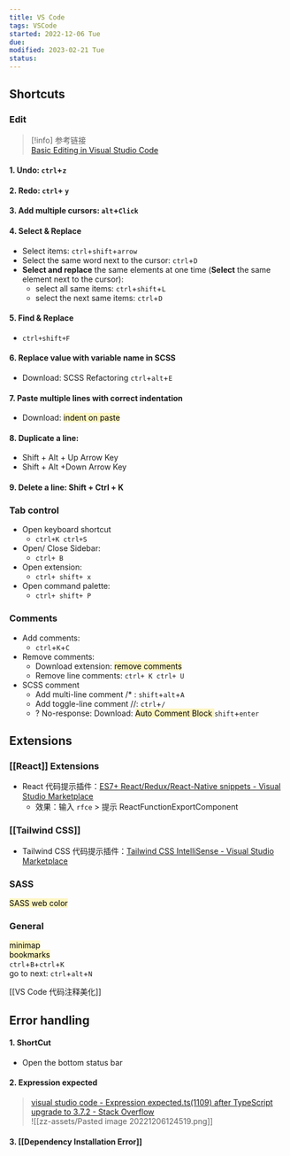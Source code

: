 ```yaml
---
title: VS Code
tags: VSCode
started: 2022-12-06 Tue
due:
modified: 2023-02-21 Tue
status:
---
```

## Shortcuts
### Edit

> [!info] 参考链接  
[Basic Editing in Visual Studio Code](https://code.visualstudio.com/docs/editor/codebasics#_find-and-replace)

#### 1. Undo: `ctrl`+`z`
#### 2. Redo: `ctrl`+ `y`
#### 3. Add multiple cursors: `alt`+`Click`
#### 4. Select & Replace
- Select items: `ctrl`+`shift`+`arrow`
- Select the same word next to the cursor: `ctrl`+`D`
- **Select and replace** the same elements at one time (**Select** the same element next to the cursor): 
	- select all same items: `ctrl`+`shift`+`L`
	- select the next same items: `ctrl`+`D`
#### 5. Find & Replace
- `ctrl+shift+F`
#### 6. Replace value with variable name in SCSS
- Download: SCSS Refactoring `ctrl`+`alt`+`E`
#### 7. Paste multiple lines with correct indentation
- Download: <mark style="background: #FFF3A3A6;">indent on paste</mark>
#### 8. Duplicate a line: 
   - Shift + Alt + Up Arrow Key 
   - Shift + Alt +Down Arrow Key
#### 9. Delete a line: Shift + Ctrl + K
### Tab control
- Open keyboard shortcut
   - `ctrl+K ctrl+S`
- Open/ Close Sidebar: 
   - `ctrl+ B`
- Open extension: 
   - `ctrl+ shift+ x`
- Open command palette:
   - `ctrl+ shift+ P`
### Comments
- Add comments:
   - `ctrl`+`K`+`C`
- Remove comments:
   - Download extension: <mark style="background: #FFF3A3A6;">remove comments</mark>
   - Remove line comments: `ctrl+ K ctrl+ U`
- SCSS comment
   - Add multi-line comment /* : `shift`+`alt`+`A`
   - Add toggle-line comment //: `ctrl`+`/`
   - ? No-response: Download: <mark style="background: #FFF3A3A6;">Auto Comment Block </mark>`shift`+`enter`
## Extensions
### [[React]] Extensions
- React 代码提示插件：[ES7+ React/Redux/React-Native snippets - Visual Studio Marketplace](https://marketplace.visualstudio.com/items?itemName=dsznajder.es7-react-js-snippets)
	- 效果：输入 `rfce` > 提示 ReactFunctionExportComponent
### [[Tailwind CSS]]
- Tailwind CSS 代码提示插件：[Tailwind CSS IntelliSense - Visual Studio Marketplace](https://marketplace.visualstudio.com/items?itemName=bradlc.vscode-tailwindcss)
### SASS
<mark style="background: #FFF3A3A6;">SASS web color</mark>
### General
<mark style="background: #FFF3A3A6;">minimap</mark>  
<mark style="background: #FFF3A3A6;">bookmarks</mark>  
   `ctrl`+`B`+`ctrl`+`K`  
   go to next: `ctrl`+`alt`+`N`

[[VS Code 代码注释美化]]
## Error handling
#### 1. ShortCut
- Open the bottom status bar
#### 2. Expression expected
>[visual studio code - Expression expected.ts(1109) after TypeScript upgrade to 3.7.2 - Stack Overflow](https://stackoverflow.com/questions/58820889/expression-expected-ts1109-after-typescript-upgrade-to-3-7-2)  
![[zz-assets/Pasted image 20221206124519.png]]

#### 3. [[Dependency Installation Error]]




